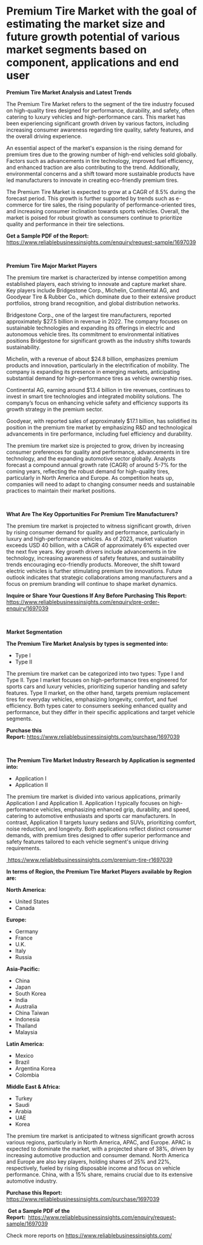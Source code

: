 <p><h1>Premium Tire Market with the goal of estimating the market size and future growth potential of various market segments based on component, applications and end user</h1></p><p><strong>Premium Tire Market Analysis and Latest Trends</strong></p>
<p><p>The Premium Tire Market refers to the segment of the tire industry focused on high-quality tires designed for performance, durability, and safety, often catering to luxury vehicles and high-performance cars. This market has been experiencing significant growth driven by various factors, including increasing consumer awareness regarding tire quality, safety features, and the overall driving experience.</p><p>An essential aspect of the market's expansion is the rising demand for premium tires due to the growing number of high-end vehicles sold globally. Factors such as advancements in tire technology, improved fuel efficiency, and enhanced traction are also contributing to the trend. Additionally, environmental concerns and a shift toward more sustainable products have led manufacturers to innovate in creating eco-friendly premium tires.</p><p>The Premium Tire Market is expected to grow at a CAGR of 8.5% during the forecast period. This growth is further supported by trends such as e-commerce for tire sales, the rising popularity of performance-oriented tires, and increasing consumer inclination towards sports vehicles. Overall, the market is poised for robust growth as consumers continue to prioritize quality and performance in their tire selections.</p></p>
<p><strong>Get a Sample PDF of the Report:&nbsp;</strong> <a href="https://www.reliablebusinessinsights.com/enquiry/request-sample/1697039?utm_campaign=84&utm_medium=2&utm_source=Github&utm_content=ia&utm_term=08012025&utm_id=premium-tire">https://www.reliablebusinessinsights.com/enquiry/request-sample/1697039</a></p>
<p>&nbsp;</p>
<p><strong>Premium Tire Major Market Players</strong></p>
<p><p>The premium tire market is characterized by intense competition among established players, each striving to innovate and capture market share. Key players include Bridgestone Corp., Michelin, Continental AG, and Goodyear Tire & Rubber Co., which dominate due to their extensive product portfolios, strong brand recognition, and global distribution networks.</p><p>Bridgestone Corp., one of the largest tire manufacturers, reported approximately $27.5 billion in revenue in 2022. The company focuses on sustainable technologies and expanding its offerings in electric and autonomous vehicle tires. Its commitment to environmental initiatives positions Bridgestone for significant growth as the industry shifts towards sustainability.</p><p>Michelin, with a revenue of about $24.8 billion, emphasizes premium products and innovation, particularly in the electrification of mobility. The company is expanding its presence in emerging markets, anticipating substantial demand for high-performance tires as vehicle ownership rises.</p><p>Continental AG, earning around $13.4 billion in tire revenues, continues to invest in smart tire technologies and integrated mobility solutions. The company’s focus on enhancing vehicle safety and efficiency supports its growth strategy in the premium sector.</p><p>Goodyear, with reported sales of approximately $17.1 billion, has solidified its position in the premium tire market by emphasizing R&D and technological advancements in tire performance, including fuel efficiency and durability.</p><p>The premium tire market size is projected to grow, driven by increasing consumer preferences for quality and performance, advancements in tire technology, and the expanding automotive sector globally. Analysts forecast a compound annual growth rate (CAGR) of around 5-7% for the coming years, reflecting the robust demand for high-quality tires, particularly in North America and Europe. As competition heats up, companies will need to adapt to changing consumer needs and sustainable practices to maintain their market positions.</p></p>
<p>&nbsp;</p>
<p><strong>What Are The Key Opportunities For Premium Tire Manufacturers?</strong></p>
<p><p>The premium tire market is projected to witness significant growth, driven by rising consumer demand for quality and performance, particularly in luxury and high-performance vehicles. As of 2023, market valuation exceeds USD 40 billion, with a CAGR of approximately 6% expected over the next five years. Key growth drivers include advancements in tire technology, increasing awareness of safety features, and sustainability trends encouraging eco-friendly products. Moreover, the shift toward electric vehicles is further stimulating premium tire innovations. Future outlook indicates that strategic collaborations among manufacturers and a focus on premium branding will continue to shape market dynamics.</p></p>
<p><strong>Inquire or Share Your Questions If Any Before Purchasing This Report:</strong> <a href="https://www.reliablebusinessinsights.com/enquiry/pre-order-enquiry/1697039?utm_campaign=84&utm_medium=2&utm_source=Github&utm_content=ia&utm_term=08012025&utm_id=premium-tire">https://www.reliablebusinessinsights.com/enquiry/pre-order-enquiry/1697039</a></p>
<p>&nbsp;</p>
<p><strong>Market Segmentation</strong></p>
<p><strong>The Premium Tire Market Analysis by types is segmented into:</strong></p>
<p><ul><li>Type I</li><li>Type II</li></ul></p>
<p><p>The premium tire market can be categorized into two types: Type I and Type II. Type I market focuses on high-performance tires engineered for sports cars and luxury vehicles, prioritizing superior handling and safety features. Type II market, on the other hand, targets premium replacement tires for everyday vehicles, emphasizing longevity, comfort, and fuel efficiency. Both types cater to consumers seeking enhanced quality and performance, but they differ in their specific applications and target vehicle segments.</p></p>
<p><strong>Purchase this Report:&nbsp;</strong><a href="https://www.reliablebusinessinsights.com/purchase/1697039?utm_campaign=84&utm_medium=2&utm_source=Github&utm_content=ia&utm_term=08012025&utm_id=premium-tire">https://www.reliablebusinessinsights.com/purchase/1697039</a></p>
<p>&nbsp;</p>
<p><strong>The Premium Tire Market Industry Research by Application is segmented into:</strong></p>
<p><ul><li>Application I</li><li>Application II</li></ul></p>
<p><p>The premium tire market is divided into various applications, primarily Application I and Application II. Application I typically focuses on high-performance vehicles, emphasizing enhanced grip, durability, and speed, catering to automotive enthusiasts and sports car manufacturers. In contrast, Application II targets luxury sedans and SUVs, prioritizing comfort, noise reduction, and longevity. Both applications reflect distinct consumer demands, with premium tires designed to offer superior performance and safety features tailored to each vehicle segment's unique driving requirements.</p></p>
<p><a href="https://www.reliablebusinessinsights.com/premium-tire-r1697039?utm_campaign=84&utm_medium=2&utm_source=Github&utm_content=ia&utm_term=08012025&utm_id=premium-tire">&nbsp;https://www.reliablebusinessinsights.com/premium-tire-r1697039</a></p>
<p><strong>In terms of Region, the Premium Tire Market Players available by Region are:</strong></p>
<p>
    <p> <strong> North America: </strong>
        <ul>
            <li>United States</li>
            <li>Canada</li>
        </ul>
        </p> 
    <p> <strong> Europe: </strong>
        <ul>
            <li>Germany</li>
            <li>France</li>
            <li>U.K.</li>
            <li>Italy</li>
            <li>Russia</li>
        </ul>
        </p> 
    <p> <strong> Asia-Pacific: </strong>
        <ul>
            <li>China</li>
            <li>Japan</li>
            <li>South Korea</li>
            <li>India</li>
            <li>Australia</li>
            <li>China Taiwan</li>
            <li>Indonesia</li>
            <li>Thailand</li>
            <li>Malaysia</li>
        </ul>
        </p> 
    <p> <strong> Latin America: </strong>
        <ul>
            <li>Mexico</li>
            <li>Brazil</li>
            <li>Argentina Korea</li>
            <li>Colombia</li>
        </ul>
        </p> 
    <p> <strong> Middle East & Africa: </strong>
        <ul>
            <li>Turkey</li>
            <li>Saudi</li>
            <li>Arabia</li>
            <li>UAE</li>
            <li>Korea</li>
        </ul>
    </p>
    </p>
<p><p>The premium tire market is anticipated to witness significant growth across various regions, particularly in North America, APAC, and Europe. APAC is expected to dominate the market, with a projected share of 38%, driven by increasing automotive production and consumer demand. North America and Europe are also key players, holding shares of 25% and 22%, respectively, fueled by rising disposable income and focus on vehicle performance. China, with a 15% share, remains crucial due to its extensive automotive industry.</p></p>
<p><strong>Purchase this Report: </strong><a href="https://www.reliablebusinessinsights.com/purchase/1697039?utm_campaign=84&utm_medium=2&utm_source=Github&utm_content=ia&utm_term=08012025&utm_id=premium-tire">https://www.reliablebusinessinsights.com/purchase/1697039</a></p>
<p>&nbsp;<strong>Get a Sample PDF of the Report:&nbsp;&nbsp;</strong><a href="https://www.reliablebusinessinsights.com/enquiry/request-sample/1697039?utm_campaign=84&utm_medium=2&utm_source=Github&utm_content=ia&utm_term=08012025&utm_id=premium-tire">https://www.reliablebusinessinsights.com/enquiry/request-sample/1697039</a></p>
<p><strong></strong></p>
<p>Check more reports on <a href="https://www.reliablebusinessinsights.com/?utm_campaign=84&utm_medium=2&utm_source=Github&utm_content=ia&utm_term=08012025&utm_id=premium-tire">https://www.reliablebusinessinsights.com/</a></p>